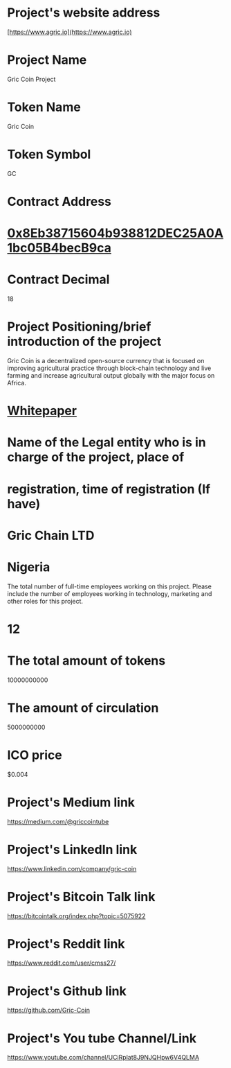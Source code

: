 # Project's website address 
[https://www.agric.io](https://www.agric.io)

# Project Name 
  Gric Coin Project

# Token Name 
  Gric Coin

# Token Symbol 
  GC

# Contract Address 
 # [0x8Eb38715604b938812DEC25A0A1bc05B4becB9ca](https://etherscan.io/address/0x8Eb38715604b938812DEC25A0A1bc05B4becB9ca)

# Contract Decimal 
  18

# Project Positioning/brief introduction of the project 
Gric Coin is a decentralized open-source currency that is focused on improving
agricultural practice through block-chain technology and live farming and increase
agricultural output globally with the major focus on Africa.

# [Whitepaper](https://agric.io/wp-content/uploads/2018/10/GRIC_GC_ICO_-_r1.pdf)

# Name of the Legal entity who is in charge of the project, place of
# registration, time of registration (If have) 
# Gric Chain LTD
# Nigeria

The total number of full-time employees working on this project.
Please include the number of employees working in technology,
marketing and other roles for this project. 
# 12

# The total amount of tokens 
  10000000000

# The amount of circulation 
  5000000000

# ICO price 
  $0.004

# Project's Medium link 
  https://medium.com/@griccointube

# Project's LinkedIn link 
  https://www.linkedin.com/company/gric-coin

# Project's Bitcoin Talk link 
  https://bitcointalk.org/index.php?topic=5075922

# Project's Reddit link 
  https://www.reddit.com/user/cmss27/

# Project's Github link 
  https://github.com/Gric-Coin

# Project's You tube Channel/Link 
  https://www.youtube.com/channel/UCiRplat8J9NJQHpw6V4QLMA



